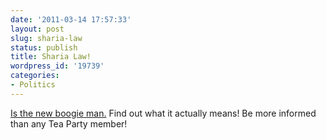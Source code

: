 ```yaml
---
date: '2011-03-14 17:57:33'
layout: post
slug: sharia-law
status: publish
title: Sharia Law!
wordpress_id: '19739'
categories:
- Politics
---
```


[Is the new boogie man.](http://www.salon.com/news/politics/war_room/2011/02/26/sharia_the_real_story) Find out what it actually means! Be more informed than any Tea Party member!
